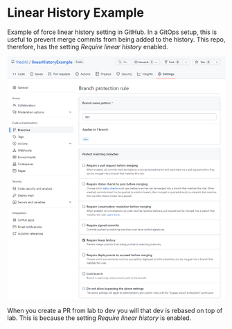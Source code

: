 # Linear History Example

Example of force linear history setting in GitHub. In a GitOps setup, this is useful to prevent merge commits from being added to the history. This repo, therefore, has the setting _Require linear history_ enabled.

![Linear History](./images/requireLinearHistory.png)

When you create a PR from lab to dev you will that dev is rebased on top of lab. This is because the setting _Require linear history_ is enabled.
